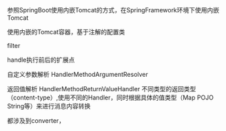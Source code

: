 
参照SpringBoot使用内嵌Tomcat的方式，在SpringFramework环境下使用内嵌Tomcat

使用内嵌的Tomcat容器，基于注解的配置类



filter 

handle执行前后的扩展点 

自定义参数解析  HandlerMethodArgumentResolver 

返回值解析   HandlerMethodReturnValueHandler 不同类型的返回类型（content-type）,使用不同的Handler，同时根据具体的值类型（Map POJO String等）来进行消息内容转换 

都涉及到converter，

